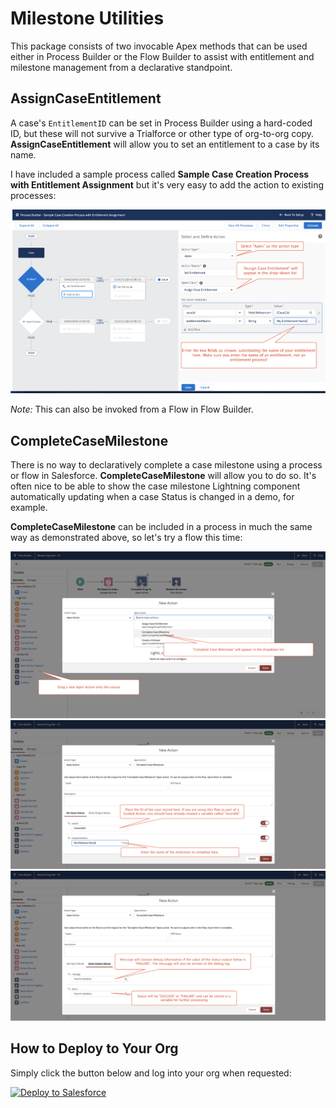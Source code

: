 # Milestone Utilities

This package consists of two invocable Apex methods that can be used either in Process Builder or the Flow Builder to assist with entitlement and milestone management from a declarative standpoint.

## AssignCaseEntitlement

A case's `EntitlementID` can be set in Process Builder using a hard-coded ID, but these will not survive a Trialforce or other type of org-to-org copy. **AssignCaseEntitlement** will allow you to set an entitlement to a case by its name.

I have included a sample process called **Sample Case Creation Process with Entitlement Assignment** but it's very easy to add the action to existing processes:

![Add Action to Process](/images/Entitlement_Process_Builder.png)

*Note:* This can also be invoked from a Flow in Flow Builder.


## CompleteCaseMilestone

There is no way to declaratively complete a case milestone using a process or flow in Salesforce. **CompleteCaseMilestone** will allow you to do so. It's often nice to be able to show the case milestone Lightning component automatically updating when a case Status is changed in a demo, for example.

**CompleteCaseMilestone** can be included in a process in much the same way as demonstrated above, so let's try a flow this time:

![Add Apex Action to Canvas](/images/Apex_Action.png)
![Input Values](/images/Input_Values.png)
![Output Values](/images/Output_Values.png)


## How to Deploy to Your Org

Simply click the button below and log into your org when requested:

<a href="https://githubsfdeploy.herokuapp.com">
  <img alt="Deploy to Salesforce"
       src="https://raw.githubusercontent.com/afawcett/githubsfdeploy/master/src/main/webapp/resources/img/deploy.png">
</a>